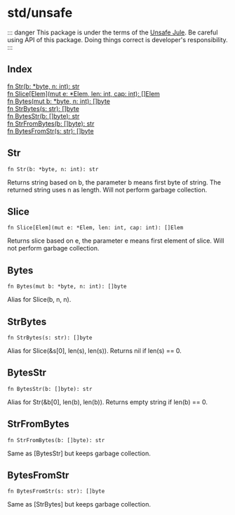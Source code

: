 # std/unsafe

::: danger
This package is under the terms of the [Unsafe Jule](/unsafe-jule/). Be careful using API of this package. Doing things correct is developer's responsibility.
:::

## Index

[fn Str\(b: \*byte, n: int\): str](#str)\
[fn Slice\[Elem\]\(mut e: \*Elem, len: int, cap: int\): \[\]Elem](#slice)\
[fn Bytes\(mut b: \*byte, n: int\): \[\]byte](#bytes)\
[fn StrBytes\(s: str\): \[\]byte](#strbytes)\
[fn BytesStr\(b: \[\]byte\): str](#bytesstr)\
[fn StrFromBytes\(b: \[\]byte\): str](#strfrombytes)\
[fn BytesFromStr\(s: str\): \[\]byte](#bytesfromstr)



## Str
```jule
fn Str(b: *byte, n: int): str
```
Returns string based on b, the parameter b means first byte of string\. The returned string uses n as length\. Will not perform garbage collection\.

## Slice
```jule
fn Slice[Elem](mut e: *Elem, len: int, cap: int): []Elem
```
Returns slice based on e, the parameter e means first element of slice\. Will not perform garbage collection\.

## Bytes
```jule
fn Bytes(mut b: *byte, n: int): []byte
```
Alias for Slice\(b, n, n\)\.

## StrBytes
```jule
fn StrBytes(s: str): []byte
```
Alias for Slice\(&amp;s\[0\], len\(s\), len\(s\)\)\. Returns nil if len\(s\) == 0\.

## BytesStr
```jule
fn BytesStr(b: []byte): str
```
Alias for Str\(&amp;b\[0\], len\(b\), len\(b\)\)\. Returns empty string if len\(b\) == 0\.

## StrFromBytes
```jule
fn StrFromBytes(b: []byte): str
```
Same as \[BytesStr\] but keeps garbage collection\.

## BytesFromStr
```jule
fn BytesFromStr(s: str): []byte
```
Same as \[StrBytes\] but keeps garbage collection\.